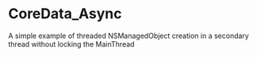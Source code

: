 CoreData_Async
==============

A simple example of threaded NSManagedObject creation in a secondary thread without locking the MainThread
